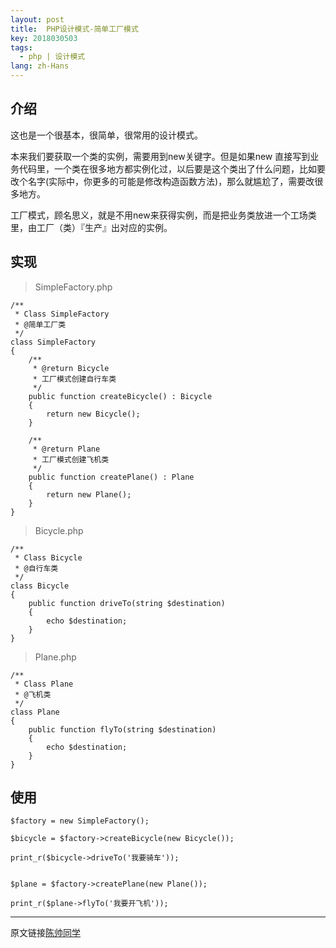 ```yaml
---
layout: post
title:  PHP设计模式-简单工厂模式
key: 2018030503
tags:
  - php | 设计模式
lang: zh-Hans
---
```


## 介绍

这也是一个很基本，很简单，很常用的设计模式。

本来我们要获取一个类的实例，需要用到new关键字。但是如果new 直接写到业务代码里，一个类在很多地方都实例化过，以后要是这个类出了什么问题，比如要改个名字(实际中，你更多的可能是修改构造函数方法)，那么就尴尬了，需要改很多地方。

工厂模式，顾名思义，就是不用new来获得实例，而是把业务类放进一个工场类里，由工厂（类）『生产』出对应的实例。


## 实现

>SimpleFactory.php

```$xslt
/**
 * Class SimpleFactory
 * @简单工厂类
 */
class SimpleFactory
{
    /**
     * @return Bicycle
     * 工厂模式创建自行车类
     */
    public function createBicycle() : Bicycle
    {
        return new Bicycle();
    }

    /**
     * @return Plane
     * 工厂模式创建飞机类
     */
    public function createPlane() : Plane
    {
        return new Plane();
    }
}
```


>Bicycle.php

```$xslt
/**
 * Class Bicycle
 * @自行车类
 */
class Bicycle
{
    public function driveTo(string $destination)
    {
        echo $destination;
    }
}
```


>Plane.php

```$xslt
/**
 * Class Plane
 * @飞机类
 */
class Plane
{
    public function flyTo(string $destination)
    {
        echo $destination;
    }
}
```

## 使用

```$xslt
$factory = new SimpleFactory();

$bicycle = $factory->createBicycle(new Bicycle());

print_r($bicycle->driveTo('我要骑车'));


$plane = $factory->createPlane(new Plane());

print_r($plane->flyTo('我要开飞机'));
```

***

原文链接[陈帅同学](http://imshuai.cn/php/119.html)

